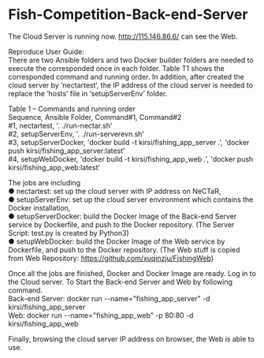 # Fish-Competition-Back-end-Server

The Cloud Server is running now. http://115.146.86.6/ can see the Web.

Reproduce User Guide:\
There are two Ansible folders and two Docker builder folders are needed to execute the corresponded once in each folder. Table T1 shows the corresponded command and running order. In addition, after created the cloud server by ‘nectartest’, the IP address of the cloud server is needed to replace the ‘hosts’ file in ‘setupServerEnv’ folder.

Table 1 – Commands and running order\
Sequence,	Ansible Folder,	Command#1,	Command#2\
#1,	nectartest,	'. ./run-nectar.sh'	\
#2,	setupServerEnv,	'. ./run-serverevn.sh'\
#3,	setupServerDocker,	'docker build -t kirsi/fishing_app_server .',	'docker push kirsi/fishing_app_server:latest'\
#4,	setupWebDocker,	'docker build -t kirsi/fishing_app_web .',	'docker push kirsi/fishing_app_web:latest'

The jobs are including \
●	nectartest: set up the cloud server with IP address on NeCTaR, \
●	setupServerEnv: set up the cloud server environment which contains the Docker installation,\
●	setupServerDocker: build the Docker Image of the Back-end Server service by Dockerfile, and push to the Docker repository. (The Server Script: test.py is created by Python3)\
●	setupWebDocker: build the Docker Image of the Web service by Dockerfile, and push to the Docker repository. (The Web stuff is copied from Web Repository: https://github.com/xuqinzju/FishingWeb)

Once all the jobs are finished, Docker and Docker Image are ready. Log in to the Cloud server. To Start the Back-end Server and Web by following command.\
Back-end Server: docker run --name="fishing_app_server" -d kirsi/fishing_app_server \
Web: docker run --name="fishing_app_web" -p 80:80 -d kirsi/fishing_app_web 

Finally, browsing the cloud server IP address on browser, the Web is able to use.

